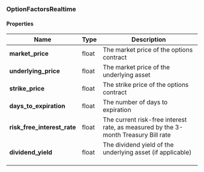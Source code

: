 

[//]: # (CLASS:OptionFactorsRealtime)

[//]: # (KIND:object)

### OptionFactorsRealtime

#### Properties

[//]: # (START_DEFINITION)

Name | Type | Description
------------ | ------------- | -------------
**market_price** | float | The market price of the options contract &nbsp;
**underlying_price** | float | The market price of the underlying asset &nbsp;
**strike_price** | float | The strike price of the options contract &nbsp;
**days_to_expiration** | float | The number of days to expiration &nbsp;
**risk_free_interest_rate** | float | The current risk-free interest rate, as measured by the 3-month Treasury Bill rate &nbsp;
**dividend_yield** | float | The dividend yield of the underlying asset (if applicable) &nbsp;

[//]: # (END_DEFINITION)



